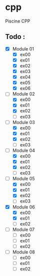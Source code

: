 # cpp
Piscine CPP

## Todo :

-	[x] Module 01
	-	[x] ex00
	-	[x] ex01
	-	[x] ex02
	-	[x] ex03
	-	[x] ex04
	-	[x] ex05
	-	[x] ex06

-	[ ] Module 02
	-	[x] ex00
	-	[x] ex01
	-	[x] ex02	
	-	[ ] ex03

-	[ ] Module 03
	-	[x] ex00
	-	[x] ex01
	-	[x] ex02
	-	[ ] ex03

-	[ ] Module 04
	-	[x] ex00
	-	[x] ex01
	-	[x] ex02
	-	[ ] ex03

-	[ ] Module 05
	-	[x] ex00
	-	[x] ex01
	-	[x] ex02
	-	[ ] ex03

-	[x] Module 06
	-	[x] ex00
	-	[x] ex01
	-	[ ] ex02

-	[ ] Module 07
	-	[ ] ex00
	-	[ ] ex01
	-	[ ] ex02

-	[ ] Module 08
	-	[ ] ex00
	-	[ ] ex01
	-	[ ] ex02
